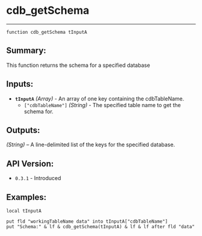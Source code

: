 # cdb_getSchema
---
```
function cdb_getSchema tInputA
```

## Summary:
This function returns the schema for a specified database

## Inputs:
* **`tInputA`** *(Array)* - An array of one key containing the cdbTableName.
    * `["cdbTableName"]` *(String)* - The specified table name to get the schema for.

## Outputs:
*(String)* – A line-delimited list of the keys for the specified database.

## API Version:
* `0.3.1` - Introduced

## Examples:
```
local tInputA

put fld "workingTableName data" into tInputA["cdbTableName"]
put "Schema:" & lf & cdb_getSchema(tInputA) & lf & lf after fld "data"
```